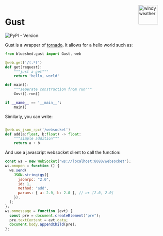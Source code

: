 <div style="float: right;">
<img src="https://s3.eu-west-1.amazonaws.com/blueshed.info/published/gust3.webp" width="64" title="windy weather">
</div>

# Gust

![PyPI - Version](https://img.shields.io/pypi/v/blueshed-gust?pypiBaseUrl=https%3A%2F%2Fpypi.org&style=social)

Gust is a wrapper of [tornado](https://www.tornadoweb.org/en/stable/). It allows for a hello world such as:

```python
from blueshed.gust import Gust, web

@web.get('/(.*)')
def get(request):
    """just a get"""
    return 'hello, world'

def main():
    """seperate construction from run"""
    Gust().run()

if __name__ == '__main__':
    main()
```

Similarly, you can write:

```python

@web.ws_json_rpc('/websocket')
def add(a:float, b:float) -> float:
    """simple addition"""
    return a + b

```

And use a javascript websocket client to call the function:

```javascript
const ws = new WebSocket("ws://localhost:8080/websocket");
ws.onopen = function () {
  ws.send(
    JSON.stringigy({
      jsonrpc: "2.0",
      id: 1,
      method: "add",
      params: { a: 2.0, b: 2.0 }, // or [2.0, 2.0]
    }),
  );
};
ws.onmessage = function (evt) {
  const pre = document.createElement("pre");
  pre.textContent = evt.data;
  document.body.appendChild(pre);
};
```
